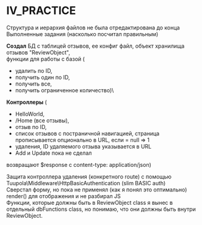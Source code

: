 # IV_PRACTICE

Структура и иерархия файлов не была отредактирована до конца </br>
Выполненные задания (насколько посчитал правильным) 

**Создал** БД с таблицей отзывов, ее конфиг файл, объект хранилища отзывов "ReviewObject", </br>
функции для работы с базой (
  * удалить по ID, 
  * получить один по ID, 
  * получить все, 
  * получить ограниченное количество)\
  
**Контроллеры** (
  * HelloWorld, 
  * /Home (все отзывы), 
  * отзыв по ID, 
  * список отзывов с постраничной навигацией, страница прописывается опционально в URL, если = null => 1
  * удаления, ID удаляемого отзыва указывается в URL
  * Add и Update пока не сделал 
  
возвращают $response с content-type: application/json) 

Защита контроллера удаления (конкретного route) c помощью Tuupola\Middleware\HttpBasicAuthentication (slim BASIC auth) </br>
Сверстал форму, но пока не применял (как я понял это оптимально) render() для отображения и не разбирал JS </br>
Функции, которые должны быть в ReviewObject class я вынес в отдельный dbFunctions class, но понимаю, что они должны быть внутри ReviewObject. 
